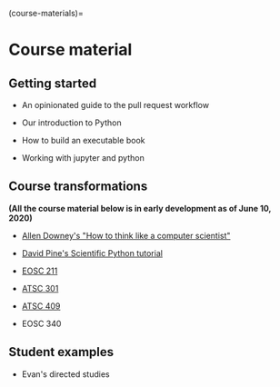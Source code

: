 (course-materials)=
# Course material

## Getting started

* An opinionated guide to the pull request workflow

* Our introduction to Python

* How to build an executable book

* Working with jupyter and python

## Course transformations

**(All the course material below is in early development as of June 10, 2020)**

* [Allen Downey's "How to think like a computer scientist"](https://phaustin.github.io/think_jupyter/preface.html)

* [David Pine's Scientific Python tutorial](http://phaustin.github.io/pyman/)

* [EOSC 211](https://andrewloeppky.github.io/eosc211/title_211.html)

* [ATSC 301](https://phaustin.github.io/a301_code/)

* [ATSC 409](https://clouds.eos.ubc.ca/~phil/numeric/)

* EOSC 340


## Student examples

* Evan's directed studies

